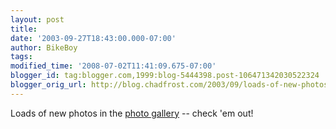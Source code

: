 ```yaml
---
layout: post
title: 
date: '2003-09-27T18:43:00.000-07:00'
author: BikeBoy
tags: 
modified_time: '2008-07-02T11:41:09.675-07:00'
blogger_id: tag:blogger.com,1999:blog-5444398.post-106471342030522324
blogger_orig_url: http://blog.chadfrost.com/2003/09/loads-of-new-photos-in-photo-gallery.shtml
---
```


Loads of new photos in the [photo 
gallery](http://www.frostopolis.com/instability/gallery/) -- check 'em out! 